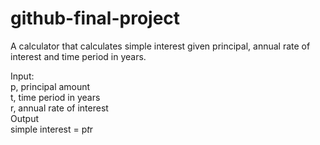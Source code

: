 # github-final-project

A calculator that calculates simple interest given principal, annual rate of interest and time period in years.  
  
Input:  
   p, principal amount  
   t, time period in years  
   r, annual rate of interest  
Output  
   simple interest = p*t*r  
